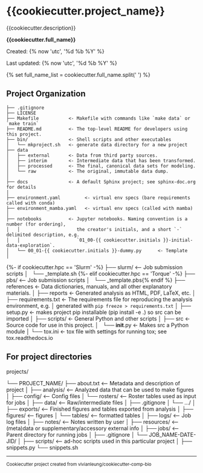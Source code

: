 {{cookiecutter.project_name}}
==============================

{{cookiecutter.description}}

__{{cookiecutter.full_name}}__

Created:      {% now 'utc', '%d %b %Y' %}

Last updated: {% now 'utc', '%d %b %Y' %}

{% set full_name_list = cookiecutter.full_name.split(' ') %}


Project Organization
------------

    ├── .gitignore
    ├── LICENSE
    ├── Makefile           <- Makefile with commands like `make data` or `make train`
    ├── README.md          <- The top-level README for developers using this project.
    ├── bin/               <- Shell scripts and other executables
    │   └── mkproject.sh   <- generate data directory for a new project
    ├── data
    │   ├── external       <- Data from third party sources.
    │   ├── interim        <- Intermediate data that has been transformed.
    │   ├── processed      <- The final, canonical data sets for modeling.
    │   └── raw            <- The original, immutable data dump.
    │
    ├── docs               <- A default Sphinx project; see sphinx-doc.org for details
    │
    ├── environment.yaml         <- virtual env specs (bare requirements called with conda)
    ├── environment_mamba.yaml   <- virtual env specs (called with mamba)
    │
    ├── notebooks          <- Jupyter notebooks. Naming convention is a number (for ordering),
    │   │                     the creator's initials, and a short `-` delimited description, e.g.
    │   │                     `01_00-{{ cookiecutter.initials }}-initial-data-exploration`.
    │   └── 00_01-{{ cookiecutter.initials }}-dummy.py      <- Template
    │
{%- if cookiecutter.hpc == 'Slurm' -%}
    ├── slurm/                  <-- Job submission scripts
    │   └── _template.sh
{%- elif cookiecutter.hpc == 'Torque' -%}
    ├── pbs/                    <-- Job submission scripts
    │   └── _template.pbs{% endif %}
    ├── references         <- Data dictionaries, manuals, and all other explanatory materials.
    │
    ├── reports            <- Generated analysis as HTML, PDF, LaTeX, etc.
    │
    ├── requirements.txt   <- The requirements file for reproducing the analysis environment, e.g.
    │                         generated with `pip freeze > requirements.txt`
    │
    ├── setup.py           <- makes project pip installable (pip install -e .) so src can be imported
    │
    ├── scripts/           <- General Python and other scripts
    │
    ├── src                <- Source code for use in this project.
    │   └── __init__.py    <- Makes src a Python module
    │
    └── tox.ini            <- tox file with settings for running tox; see tox.readthedocs.io


For project directories
-----------------------

projects/

  └── PROJECT\_NAME/
      ├── about.txt     <-- Metadata and description of project
      │
      ├── analysis/     <-- Analyzed data that can be used to make figures
      │
      ├── config/       <-- Config files
      │   └── rosters/  <-- Roster tables used as input for jobs
      │
      ├── data/         <-- Raw/intermediate files
      │   ├── .gitignore
      │   └── .../
      │
      ├── exports/      <-- Finished figures and tables exported from analysis
      │   ├── figures/  <-- figures
      │   └── tables/   <-- formatted tables
      │
      ├── logs/         <-- Job log files
      │
      ├── notes/        <-- Notes written by user
      │
      ├── resources/    <-- (meta)data or supplementary/accessory external info 
      │
      ├── jobs/         <-- Parent directory for running jobs
      │   ├── .gitignore
      │   └── JOB_NAME-DATE-JID/
      │
      ├── scripts/      <-- ad-hoc scripts used in this particular project
      │
      ├── snippets.py
      └── snippets.sh

--------
<p><small>Cookiecutter project created from vivianleung/cookiecutter-comp-bio</small></p>

<!-- <p><small>Project based on the <a target="_blank" href="https://drivendata.github.io/cookiecutter-data-science/">cookiecutter data science project template</a>. #cookiecutterdatascience</small></p> -->

